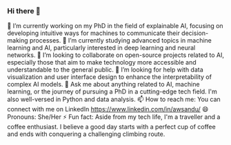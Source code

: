 ### Hi there 👋



🔭 I’m currently working on my PhD in the field of explainable AI, focusing on developing intuitive ways for machines to communicate their decision-making processes.
🌱 I’m currently studying advanced topics in machine learning and AI, particularly interested in deep learning and neural networks.
👯 I’m looking to collaborate on open-source projects related to AI, especially those that aim to make technology more accessible and understandable to the general public.
🤔 I’m looking for help with data visualization and user interface design to enhance the interpretability of complex AI models.
💬 Ask me about anything related to AI, machine learning, or the journey of pursuing a PhD in a cutting-edge tech field. I'm also well-versed in Python and data analysis.
📫 How to reach me: You can  connect with me on LinkedIn https://www.linkedin.com/in/awsandu/
😄 Pronouns: She/Her
⚡ Fun fact: Aside from my tech life, I'm a traveller and a coffee enthusiast. I believe a good day starts with a perfect cup of coffee and ends with conquering a challenging climbing route.

